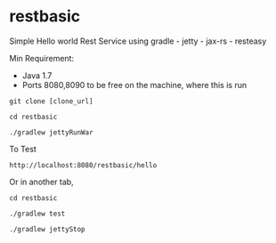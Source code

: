 # restbasic

Simple Hello world Rest Service using gradle - jetty - jax-rs - resteasy

Min Requirement:

* Java 1.7
* Ports 8080,8090 to be free on the machine, where this is run

````
git clone [clone_url]

cd restbasic

./gradlew jettyRunWar
````
To Test 
````
http://localhost:8080/restbasic/hello
````
Or in another tab,
````
cd restbasic

./gradlew test

./gradlew jettyStop
````
